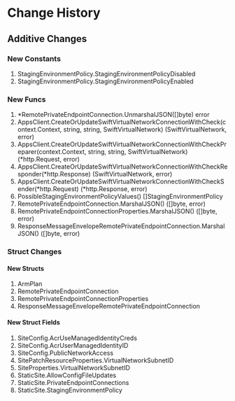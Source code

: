 # Change History

## Additive Changes

### New Constants

1. StagingEnvironmentPolicy.StagingEnvironmentPolicyDisabled
1. StagingEnvironmentPolicy.StagingEnvironmentPolicyEnabled

### New Funcs

1. *RemotePrivateEndpointConnection.UnmarshalJSON([]byte) error
1. AppsClient.CreateOrUpdateSwiftVirtualNetworkConnectionWithCheck(context.Context, string, string, SwiftVirtualNetwork) (SwiftVirtualNetwork, error)
1. AppsClient.CreateOrUpdateSwiftVirtualNetworkConnectionWithCheckPreparer(context.Context, string, string, SwiftVirtualNetwork) (*http.Request, error)
1. AppsClient.CreateOrUpdateSwiftVirtualNetworkConnectionWithCheckResponder(*http.Response) (SwiftVirtualNetwork, error)
1. AppsClient.CreateOrUpdateSwiftVirtualNetworkConnectionWithCheckSender(*http.Request) (*http.Response, error)
1. PossibleStagingEnvironmentPolicyValues() []StagingEnvironmentPolicy
1. RemotePrivateEndpointConnection.MarshalJSON() ([]byte, error)
1. RemotePrivateEndpointConnectionProperties.MarshalJSON() ([]byte, error)
1. ResponseMessageEnvelopeRemotePrivateEndpointConnection.MarshalJSON() ([]byte, error)

### Struct Changes

#### New Structs

1. ArmPlan
1. RemotePrivateEndpointConnection
1. RemotePrivateEndpointConnectionProperties
1. ResponseMessageEnvelopeRemotePrivateEndpointConnection

#### New Struct Fields

1. SiteConfig.AcrUseManagedIdentityCreds
1. SiteConfig.AcrUserManagedIdentityID
1. SiteConfig.PublicNetworkAccess
1. SitePatchResourceProperties.VirtualNetworkSubnetID
1. SiteProperties.VirtualNetworkSubnetID
1. StaticSite.AllowConfigFileUpdates
1. StaticSite.PrivateEndpointConnections
1. StaticSite.StagingEnvironmentPolicy
